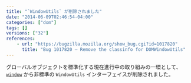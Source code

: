 ```yaml
---
title: "`WindowUtils` が削除されました"
date: "2014-06-09T02:46:54-04:00"
categories: ["dom"]
tags: []
versions: ["32"]
references:
    - url: "https://bugzilla.mozilla.org/show_bug.cgi?id=1017820"
      title: "Bug 1017820 – Remove the classinfo for DOMWindowUtils"
---
```

グローバルオブジェクトを標準化する現在進行中の取り組みの一環として、[`window`](https://developer.mozilla.org/docs/Web/API/window) から非標準の `WindowUtils` インターフェイスが削除されました。
